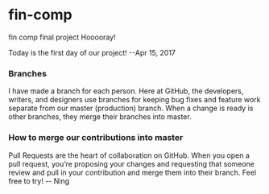 # fin-comp
fin comp final project
Hooooray!

Today is the first day of our project! --Apr 15, 2017


### Branches
I have made a branch for each person. Here at GitHub, the developers, writers, and designers use branches for keeping bug fixes and feature work separate from our master (production) branch. When a change is ready is other branches, they merge their branches into master. 
### How to merge our contributions into master
Pull Requests are the heart of collaboration on GitHub. When you open a pull request, you’re proposing your changes and requesting that someone review and pull in your contribution and merge them into their branch.
Feel free to try! -- Ning

